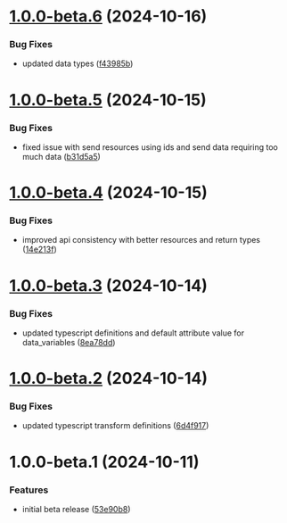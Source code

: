 # [1.0.0-beta.6](https://github.com/ActiveEngagement/casey-jones-client/compare/v1.0.0-beta.5...v1.0.0-beta.6) (2024-10-16)


### Bug Fixes

* updated data types ([f43985b](https://github.com/ActiveEngagement/casey-jones-client/commit/f43985bdb6d5868a7bbec92919b39cba0243572c))

# [1.0.0-beta.5](https://github.com/ActiveEngagement/casey-jones-client/compare/v1.0.0-beta.4...v1.0.0-beta.5) (2024-10-15)


### Bug Fixes

* fixed issue with send resources using ids and send data requiring too much data ([b31d5a5](https://github.com/ActiveEngagement/casey-jones-client/commit/b31d5a596ebab0d177db114c92a83245f4cde16c))

# [1.0.0-beta.4](https://github.com/ActiveEngagement/casey-jones-client/compare/v1.0.0-beta.3...v1.0.0-beta.4) (2024-10-15)


### Bug Fixes

* improved api consistency with better resources and return types ([14e213f](https://github.com/ActiveEngagement/casey-jones-client/commit/14e213f299150010d5c0c6b87c303a50b2a9332c))

# [1.0.0-beta.3](https://github.com/ActiveEngagement/casey-jones-client/compare/v1.0.0-beta.2...v1.0.0-beta.3) (2024-10-14)


### Bug Fixes

* updated typescript definitions and default attribute value for data_variables ([8ea78dd](https://github.com/ActiveEngagement/casey-jones-client/commit/8ea78dd16a8161ffdf599d31019c48c67089746e))

# [1.0.0-beta.2](https://github.com/ActiveEngagement/casey-jones-client/compare/v1.0.0-beta.1...v1.0.0-beta.2) (2024-10-14)


### Bug Fixes

* updated typescript transform definitions ([6d4f917](https://github.com/ActiveEngagement/casey-jones-client/commit/6d4f917a780b25c8f3b7484eac0fff4a9d324b77))

# 1.0.0-beta.1 (2024-10-11)


### Features

* initial beta release ([53e90b8](https://github.com/ActiveEngagement/casey-jones-client/commit/53e90b892106e3709dca717603cfa8d987c55197))
